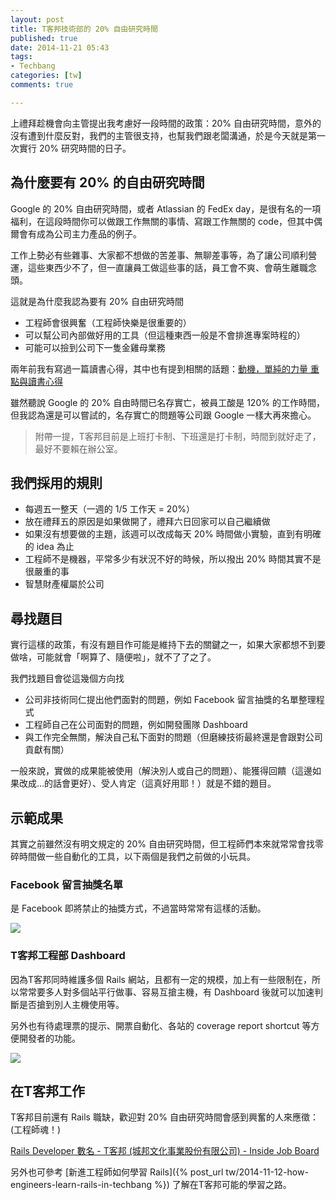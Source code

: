```yaml
---
layout: post
title: T客邦技術部的 20% 自由研究時間
published: true
date: 2014-11-21 05:43
tags:
- Techbang
categories: [tw]
comments: true

---
```

上禮拜趁機會向主管提出我考慮好一段時間的政策：20% 自由研究時間，意外的沒有遭到什麼反對，我們的主管很支持，也幫我們跟老闆溝通，於是今天就是第一次實行 20% 研究時間的日子。

## 為什麼要有 20% 的自由研究時間

Google 的 20% 自由研究時間，或者 Atlassian 的 FedEx day，是很有名的一項福利，在這段時間你可以做跟工作無關的事情、寫跟工作無關的 code，但其中偶爾會有成為公司主力產品的例子。

工作上勢必有些雜事、大家都不想做的苦差事、無聊差事等，為了讓公司順利營運，這些東西少不了，但一直讓員工做這些事的話，員工會不爽、會萌生離職念頭。

這就是為什麼我認為要有 20% 自由研究時間

* 工程師會很興奮（工程師快樂是很重要的）
* 可以幫公司內部做好用的工具（但這種東西一般是不會排進專案時程的）
* 可能可以撿到公司下一隻金雞母業務

兩年前我有寫過一篇讀書心得，其中也有提到相關的話題：[動機，單純的力量 重點與讀書心得](http://ascend.bruceli.net/2012/04/drive-part-1.html)

雖然聽說 Google 的 20% 自由時間已名存實亡，被員工酸是 120% 的工作時間，但我認為還是可以嘗試的，名存實亡的問題等公司跟 Google 一樣大再來擔心。

> 附帶一提，T客邦目前是上班打卡制、下班還是打卡制，時間到就好走了，最好不要賴在辦公室。

## 我們採用的規則

* 每週五一整天（一週的 1/5 工作天 = 20%）
* 放在禮拜五的原因是如果做開了，禮拜六日回家可以自己繼續做
* 如果沒有想要做的主題，該週可以改成每天 20% 時間做小實驗，直到有明確的 idea 為止
* 工程師不是機器，平常多少有狀況不好的時候，所以撥出 20% 時間其實不是很嚴重的事
* 智慧財產權屬於公司

## 尋找題目

實行這樣的政策，有沒有題目作可能是維持下去的關鍵之一，如果大家都想不到要做啥，可能就會「啊算了、隨便啦」，就不了了之了。

我們找題目會從這幾個方向找

* 公司非技術同仁提出他們面對的問題，例如 Facebook 留言抽獎的名單整理程式
* 工程師自己在公司面對的問題，例如開發團隊 Dashboard
* 與工作完全無關，解決自己私下面對的問題（但磨練技術最終還是會跟對公司貢獻有關）

一般來說，實做的成果能被使用（解決別人或自己的問題）、能獲得回饋（這邊如果改成…的話會更好）、受人肯定（這真好用耶！）就是不錯的題目。

## 示範成果

其實之前雖然沒有明文規定的 20% 自由研究時間，但工程師們本來就常常會找零碎時間做一些自動化的工具，以下兩個是我們之前做的小玩具。

### Facebook 留言抽獎名單

是 Facebook 即將禁止的抽獎方式，不過當時常常有這樣的活動。

![](https://lh6.googleusercontent.com/-xYwSCymYfnw/VG693mx1MJI/AAAAAAAAB_U/kD_2tg2tPGo/w1107-h806-no/facebook_draw.png)

### T客邦工程部 Dashboard

因為T客邦同時維護多個 Rails 網站，且都有一定的規模，加上有一些限制在，所以常常要多人對多個站平行做事、容易互搶主機，有 Dashboard 後就可以加速判斷是否搶到別人主機使用等。

另外也有待處理票的提示、開票自動化、各站的 coverage report shortcut 等方便開發者的功能。

![](https://lh4.googleusercontent.com/-On6bNsWy63I/VG693stgW3I/AAAAAAAAB_Q/dtLLFci6DTY/w1089-h806-no/techbang_dashboard.png)

## 在T客邦工作

T客邦目前還有 Rails 職缺，歡迎對 20% 自由研究時間會感到興奮的人來應徵：(工程師魂！)

[Rails Developer 數名 - T客邦 (城邦文化事業股份有限公司) - Inside Job Board](http://jobs.inside.com.tw/jobs/9811)

另外也可參考 [新進工程師如何學習 Rails]({% post_url tw/2014-11-12-how-engineers-learn-rails-in-techbang %}) 了解在T客邦可能的學習之路。
